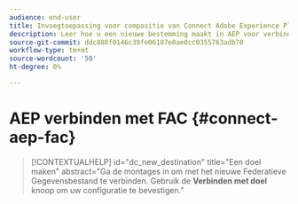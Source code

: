 ```yaml
---
audience: end-user
title: Invoegtoepassing voor compositie van Connect Adobe Experience Platform en Adobe Federated Audience
description: Leer hoe u een nieuwe bestemming maakt in AEP voor verbinding met FAC
source-git-commit: ddc880f0146c39fe06187e0ae0cc0355763adb78
workflow-type: tm+mt
source-wordcount: '50'
ht-degree: 0%

---
```


# AEP verbinden met FAC {#connect-aep-fac}


>[!CONTEXTUALHELP]
>id="dc_new_destination"
>title="Een doel maken"
>abstract="Ga de montages in om met het nieuwe Federatieve Gegevensbestand te verbinden. Gebruik de **Verbinden met doel** knoop om uw configuratie te bevestigen."


